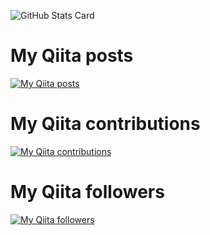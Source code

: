 ![GitHub Stats Card](https://github-readme-stats.vercel.app/api?username=Dexctersu)


# My Qiita posts
[![My Qiita posts](https://qiita-badge.apiapi.app/s/Dexctersu/posts.svg)](http://qiita.com/Dexctersu)
# My Qiita contributions
[![My Qiita contributions](https://qiita-badge.apiapi.app/s/Dexctersu/contributions.svg)](http://qiita.com/Dexctersu)
# My Qiita followers
[![My Qiita followers](https://qiita-badge.apiapi.app/s/Dexctersu/followers.svg)](http://qiita.com/Dexctersu)
                
<!--
**Dexctersu/Dexctersu** is a ✨ _special_ ✨ repository because its `README.md` (this file) appears on your GitHub profile.

Here are some ideas to get you started:

- 🔭 I’m currently working on ...
- 🌱 I’m currently learning ...
- 👯 I’m looking to collaborate on ...
- 🤔 I’m looking for help with ...
- 💬 Ask me about ...
- 📫 How to reach me: ...
- 😄 Pronouns: ...
- ⚡ Fun fact: ...

-->
